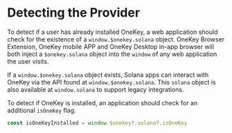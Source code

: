 # Detecting the Provider

To detect if a user has already installed OneKey, a web application should check for the existence of a `window.$onekey.solana` object. OneKey Browser Extension, OneKey mobile APP and OneKey Desktop in-app browser will both inject a `$onekey.solana` object into the `window` of any web application the user visits.

If a `window.$onekey.solana` object exists, Solana apps can interact with OneKey via the API found at `window.$onekey.solana`. This `solana` object is also available at `window.solana` to support legacy integrations.&#x20;

To detect if OneKey is installed, an application should check for an additional `isOneKey` flag.

```javascript
const isOneKeyInstalled = window.$onekey?.solana?.isOneKey
```

